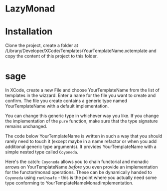 # LazyMonad


# Installation
Clone the project, create a folder at /Library/Developer/XCode/Templates/YourTemplateName.xctemplate and copy the content of this project to this folder.


# sage
In XCode, create a new File and choose YourTemplateName from the list of templates in the wizzard. Enter a name for the file you want to create and confirm. The file you create contains a generic type named YourTemplateName with a default implementation.


You can change this generic type in whichever way you like. If you change the implementation of the ```pure``` function, make sure that the type signature remains unchanged.


The code below YourTemplateName is written in such a way that you should rarely need to touch it (except maybe in a name refactor or when you add additional generic type arguments). It provides YourTemplateName with a simple nested type called ```Coyoneda```.

Here's the catch: ```Coyoneda``` allows you to chain functorial and monadic arrows on YourTemplateName *before* you even provide an implementation for the functor/monad operations. These can be dynamically handed to ```Coyoneda``` using ```runUnsafe``` - this is the point where you actually need some type conforming to YourTemplateNameMonadImplementation.

